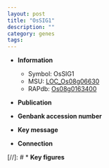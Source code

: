 ```yaml
---
layout: post
title: "OsSIG1"
description: ""
category: genes
tags: 
---
```


* **Information**  
    + Symbol: OsSIG1  
    + MSU: [LOC_Os08g06630](http://rice.uga.edu/cgi-bin/ORF_infopage.cgi?orf=LOC_Os08g06630)  
    + RAPdb: [Os08g0163400](http://rapdb.dna.affrc.go.jp/viewer/gbrowse_details/irgsp1?name=Os08g0163400)  

* **Publication**  

* **Genbank accession number**  

* **Key message**  

* **Connection**  

[//]: # * **Key figures**  


